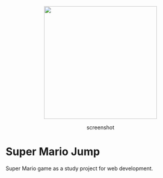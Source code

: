 <div align="center">
    <img src="https://gcdnb.pbrd.co/images/DQVKsDua782A.png?o=1" width="300px"/>
    <p>screenshot</p>
</div>

# Super Mario Jump
Super Mario game as a study project for web development.
